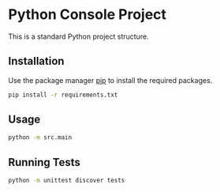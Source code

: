 # Python Console Project

This is a standard Python project structure.

## Installation

Use the package manager [pip](https://pip.pypa.io/en/stable/) to install the required packages.

```bash
pip install -r requirements.txt
```

## Usage

```bash
python -m src.main
```

## Running Tests

```bash
python -m unittest discover tests
```
